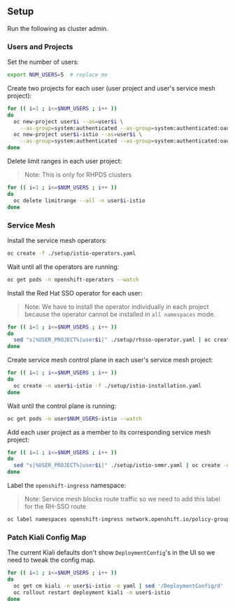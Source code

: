 ## Setup

Run the following as cluster admin.

### Users and Projects

Set the number of users:
```bash
export NUM_USERS=5  # replace me
```

Create two projects for each user (user project and user's service mesh project):

```bash
for (( i=1 ; i<=$NUM_USERS ; i++ ))
do
  oc new-project user$i --as=user$i \
    --as-group=system:authenticated --as-group=system:authenticated:oauth
  oc new-project user$i-istio --as=user$i \
    --as-group=system:authenticated --as-group=system:authenticated:oauth
done
```

Delete limit ranges in each user project:
> Note: This is only for RHPDS clusters

```bash
for (( i=1 ; i<=$NUM_USERS ; i++ ))
do
  oc delete limitrange --all -n user$i-istio
done
```

### Service Mesh

Install the service mesh operators:

```bash
oc create -f ./setup/istio-operators.yaml
```

Wait until all the operators are running:

```bash
oc get pods -n openshift-operators --watch
```

Install the Red Hat SSO operator for each user:
> Note: We have to install the operator individually in each project because the operator cannot be installed in `all namespaces` mode.

```bash
for (( i=1 ; i<=$NUM_USERS ; i++ ))
do
  sed "s|%USER_PROJECT%|user$i|" ./setup/rhsso-operator.yaml | oc create -n user$i -f -
done
```

Create service mesh control plane in each user's service mesh project:

```bash
for (( i=1 ; i<=$NUM_USERS ; i++ ))
do
  oc create -n user$i-istio -f ./setup/istio-installation.yaml
done
```

Wait until the control plane is running:

```bash
oc get pods -n user$NUM_USERS-istio --watch
```

Add each user project as a member to its corresponding service mesh project:

```bash
for (( i=1 ; i<=$NUM_USERS ; i++ ))
do
  sed "s|%USER_PROJECT%|user$i|" ./setup/istio-smmr.yaml | oc create -n user$i-istio -f -
done
```

Label the `openshift-ingress` namespace:
> Note: Service mesh blocks route traffic so we need to add this label for the RH-SSO route

```bash
oc label namespaces openshift-ingress network.openshift.io/policy-group=ingress
```

### Patch Kiali Config Map
The current Kiali defaults don't show `DeploymentConfig`'s in the UI so we need to tweak the config map. 

```bash
for (( i=1 ; i<=$NUM_USERS ; i++ ))
do
  oc get cm kiali -n user$i-istio -o yaml | sed '/DeploymentConfig/d' | oc apply -n user$i-istio -f -
  oc rollout restart deployment kiali -n user$-istio
done
```
